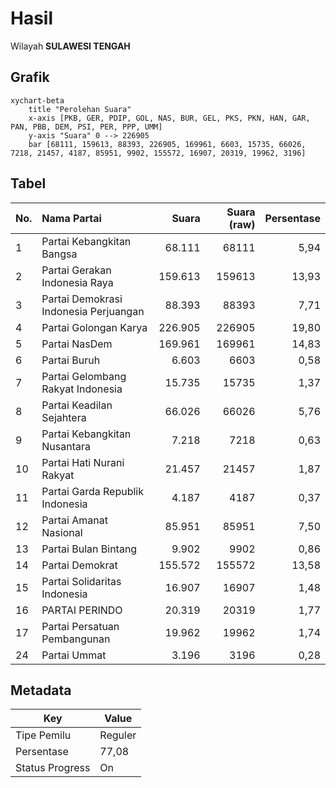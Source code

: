 # Hasil

Wilayah **SULAWESI TENGAH**

## Grafik

```mermaid
xychart-beta
    title "Perolehan Suara"
    x-axis [PKB, GER, PDIP, GOL, NAS, BUR, GEL, PKS, PKN, HAN, GAR, PAN, PBB, DEM, PSI, PER, PPP, UMM]
    y-axis "Suara" 0 --> 226905
    bar [68111, 159613, 88393, 226905, 169961, 6603, 15735, 66026, 7218, 21457, 4187, 85951, 9902, 155572, 16907, 20319, 19962, 3196]
```

## Tabel

| No. | Nama Partai                           | Suara   | Suara (raw) | Persentase |
|:--- |:------------------------------------- | -------:| -----------:| ----------:|
| 1   | Partai Kebangkitan Bangsa             | 68.111  | 68111       | 5,94       |
| 2   | Partai Gerakan Indonesia Raya         | 159.613 | 159613      | 13,93      |
| 3   | Partai Demokrasi Indonesia Perjuangan | 88.393  | 88393       | 7,71       |
| 4   | Partai Golongan Karya                 | 226.905 | 226905      | 19,80      |
| 5   | Partai NasDem                         | 169.961 | 169961      | 14,83      |
| 6   | Partai Buruh                          | 6.603   | 6603        | 0,58       |
| 7   | Partai Gelombang Rakyat Indonesia     | 15.735  | 15735       | 1,37       |
| 8   | Partai Keadilan Sejahtera             | 66.026  | 66026       | 5,76       |
| 9   | Partai Kebangkitan Nusantara          | 7.218   | 7218        | 0,63       |
| 10  | Partai Hati Nurani Rakyat             | 21.457  | 21457       | 1,87       |
| 11  | Partai Garda Republik Indonesia       | 4.187   | 4187        | 0,37       |
| 12  | Partai Amanat Nasional                | 85.951  | 85951       | 7,50       |
| 13  | Partai Bulan Bintang                  | 9.902   | 9902        | 0,86       |
| 14  | Partai Demokrat                       | 155.572 | 155572      | 13,58      |
| 15  | Partai Solidaritas Indonesia          | 16.907  | 16907       | 1,48       |
| 16  | PARTAI PERINDO                        | 20.319  | 20319       | 1,77       |
| 17  | Partai Persatuan Pembangunan          | 19.962  | 19962       | 1,74       |
| 24  | Partai Ummat                          | 3.196   | 3196        | 0,28       |


## Metadata

| Key             | Value   |
| --------------- | ------- |
| Tipe Pemilu     | Reguler |
| Persentase      | 77,08   |
| Status Progress | On      |



